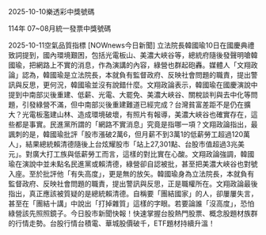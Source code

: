 
2025-10-10樂透彩中獎號碼

                                
114年 07~08月統一發票中獎號碼
                             
2025-10-11空氣品質指標
                              [NOWnews今日新聞] 立法院長韓國瑜10日在國慶典禮致詞提到，國內環境艱困，包括光電板山、美濃大峽谷等，總統府隨後發聲明嗆韓國瑜，把網路上不實的消息，作為演講的內容，綠營也群起砲轟。媒體人「文翔政論」認為，韓國瑜是立法院長，本就負有監督政府、反映社會問題的職責，提出警訊與反思，更何況，韓國瑜並沒有說錯什麼。文翔政論表示，韓國瑜在國慶演說中提到中南部災後重建、低薪、光電、大罷免、美濃大峽谷、關稅談判與去中化等問題，引發綠營不滿，但中南部災後重建難道已經完成？台灣貧富差距不是仍在擴大？光電板濫建山林、造成環境破壞，有照片有報導，美濃大峽谷也確實存在，這些都是事實。民進黨所謂的「網路不實消息」究竟是指哪一項？文翔政論指出，最諷刺的是，韓國瑜批評「股市漲破2萬6，但月薪不到3萬1的低薪勞工超過120萬人」，結果總統賴清德隨後上台炫耀股市「站上27,301點、台股市值超過3兆美元」。對廣大打工族與低薪勞工而言，這樣的對比實在心酸。文翔政論強調，韓國瑜在演說中並未點名民進黨或賴清德，綠營卻自認被批，甚至把美濃大峽谷也對號入座。至於批評他「有失高度」，更是無的放矢。韓國瑜身為立法院長，本就負有監督政府、反映社會問題的職責，提出警訊與反思，正是職權所在。文翔政論最後指出，真正應該被質疑的是總統賴清德。自稱要「團結國家」的人，卻屢屢失言，甚至在「團結十講」中說出「打掉雜質」這樣的字眼。若要論誰「沒高度」，恐怕綠營該先照照鏡子。今日股市新聞快報！快速掌握台股熱門股票、概念股題材族群的行情走勢。台股行情台積電、華城股價破千，ETF題材持續升溫！